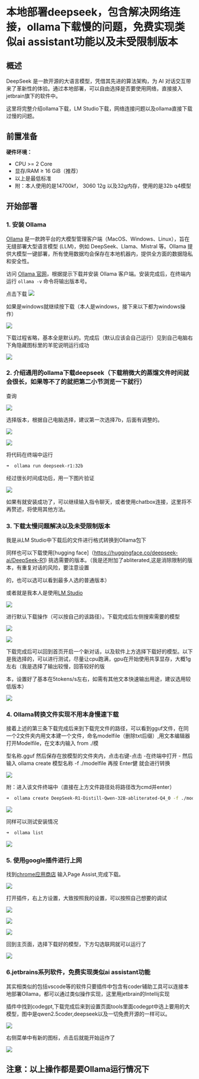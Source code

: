 # 本地部署deepseek，包含解决网络连接，ollama下载慢的问题，免费实现类似ai assistant功能以及未受限制版本
## 概述

DeepSeek 是一款开源的大语言模型，凭借其先进的算法架构，为 AI 对话交互带来了革新性的体验。通过本地部署，可以自由选择是否要使用网络，直接接入jetbrain旗下的软件中。

这里将完整介绍ollama下载，LM Studio下载，网络连接问题以及ollama直接下载过慢的问题。

## 前置准备

**硬件环境：**

- CPU >= 2 Core
- 显存/RAM ≥ 16 GiB（推荐）
- 以上是最低标准
- 附：本人使用的是14700kf， 3060 12g 以及32g内存，使用的是32b q4模型

## 开始部署

### 1. 安装 Ollama

[Ollama](https://ollama.com/) 是一款跨平台的大模型管理客户端（MacOS、Windows、Linux），旨在无缝部署大型语言模型 (LLM)，例如 DeepSeek、Llama、Mistral 等。Ollama 提供大模型一键部署，所有使用数据均会保存在本地机器内，提供全方面的数据隐私和安全性。

访问 [Ollama 官网](https://ollama.com/)，根据提示下载并安装 Ollama 客户端。安装完成后，在终端内运行 `ollama -v` 命令将输出版本号。

点击下载
![](image/1.1.png)

如果是windows就继续按下载（本人是windows，接下来以下都为windows操作）

![](image/1.2.png)

下载过程省略，基本全是默认的。完成后（默认应该会自己运行）见到自己电脑右下角隐藏图标里的羊驼说明运行成功

![](image/7.2.png)

### 2. 介绍通用的ollama下载deepseek（下载稍微大的蒸馏文件时间就会很长，如果等不了的就把第二小节浏览一下就行）

查询

![](image/2.1.png)

选择版本，根据自己电脑选择，建议第一次选择7b，后面有调整的。

![](image/2.2.png)

![](image/2.3.png)

将代码在终端中运行

```bash
➜  ollama run deepseek-r1:32b
```
经过很长时间成功后，用一下图片验证

![](image/3.3.png)

如果有就安装成功了，可以继续输入指令聊天，或者使用chatbox连接，这里将不再赘述，将使用其他方法。

### 3. 下载太慢问题解决以及未受限制版本

我是从LM Studio中下载后的文件进行格式转换到Ollama包下

同样也可以下载使用[hugging face]（https://huggingface.co/deepseek-ai/DeepSeek-R1) 挑选需要的版本。（我是还附加了abliterated,这是消除限制的版本，有重复对话的风险，要注意设置

的，也可以选可以看到最多人选的普通版本）

或者就是我本人是使用[LM Studio](https://lmstudio.ai/)

![](image/6.1.png)

进行默认下载操作（可以按自己的该路径）。下载完成后左侧搜索需要的模型

![](image/6.2.png)

![](image/6.4.png)

下载完成后可以回到首页开启一个新对话，以及软件上方选择下载好的模型。以下是我选择的，可以进行测试，尽量让cpu跑满，gpu在开始使用共享显存，大概1g左右（我是选择了输出较慢，回答较好的版

本，设置好了基本在5tokens/s左右，如需有其他文本快速输出用途，建议选用较低版本）

![](image/6.3.png)

### 4. Ollama转换文件实现不用本身慢速下载

接着上述的第三条下载完成后来到下载完文件的路径，可以看到gguf文件，在同一个2文件夹内用文本建一个文件，命名modelfile（删除txt后缀）,用文本编辑器打开Modelfile，在文本内输入 from ./模

型名称.gguf 然后保存在放模型的文件夹内，点击右键-点击 -在终端中打开 - 然后输入 ollama create 模型名称 -f ./modelfile 再按 Enter健 就会进行转换

![](image/3.1.png)

附：进入该文件终端中（直接在上方文件路径处将路径改为cmd并enter）

```bash
➜  ollama create DeepSeek-R1-Distill-Qwen-32B-abliterated-Q4_0 -f ./modelfile
```

![](image/3.2.png)

同样可以测试安装情况

```bash
➜  ollama list
```

![](image/3.3.png)

### 5. 使用google插件进行上网

找到[chrome应用商店](https://chromewebstore.google.com/) 输入Page Assist,完成下载。

![](image/4.1.png)

打开插件，右上方设置，大致按照我的设置，可以按照自己想要的调试


![](image/4.3.png)

![](image/4.4.png)

![](image/4.5.png)


回到主页面，选择下载好的模型，下方勾选联网就可以运行了

![](image/4.2.png)

### 6.jetbrains系列软件，免费实现类似ai assistant功能

其实相类似的包括vscode等的软件只要插件中包含有coder辅助工具可以连接本地部署Ollama，都可以通过类似操作实现，这里用jetbrain的Intellij实现

插件中找到codegpt,下载完成后来到设置页面tools里面codegpt中选上要用的大模型，图中是qwen2.5coder,deepseek以及一切免费开源的一样可以。

![](image/5.1.png)

右侧菜单中有新的图标，点击后就能开始运作了

![](image/5.2.png)

## 注意：以上操作都是要Ollama运行情况下










